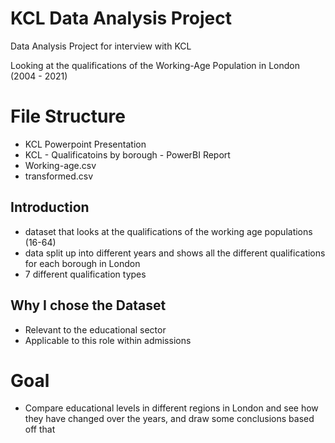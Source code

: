 # KCL Data Analysis Project
Data Analysis Project for interview with KCL 

Looking at the qualifications of the Working-Age Population in London (2004 - 2021)

# File Structure 
- KCL Powerpoint Presentation 
- KCL - Qualificatoins by borough - PowerBI Report
- Working-age.csv
- transformed.csv

## Introduction
- dataset that looks at the qualifications of the working age populations (16-64)
- data split up into different years and shows all the different qualifications for each borough in London
- 7 different qualification types

## Why I chose the Dataset
- Relevant to the educational sector
- Applicable to this role within admissions

# Goal
- Compare educational levels in different regions in London and see how they have changed over the years, and draw some conclusions based off that

